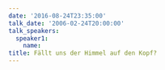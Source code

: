 ```yaml
---
date: '2016-08-24T23:35:00'
talk_date: '2006-02-24T20:00:00'
talk_speakers:
  speaker1:
    name: 
title: Fällt uns der Himmel auf den Kopf?
---
```

